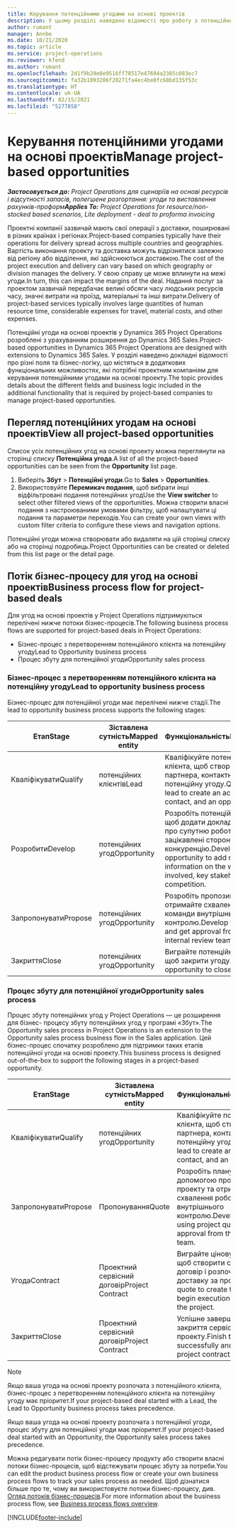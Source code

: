 ```yaml
---
title: Керування потенційними угодами на основі проектів
description: У цьому розділі наведено відомості про роботу з потенційними угодами, пов'язаними з проектами.
author: rumant
manager: Annbe
ms.date: 10/21/2020
ms.topic: article
ms.service: project-operations
ms.reviewer: kfend
ms.author: rumant
ms.openlocfilehash: 2d1f9b29e0e9516ff78517e47694a2385c083ec7
ms.sourcegitcommit: fa32b1893286f20271fa4ec4be8fc68bd135f53c
ms.translationtype: HT
ms.contentlocale: uk-UA
ms.lasthandoff: 02/15/2021
ms.locfileid: "5277858"
---
```

# <a name="manage-project-based-opportunities"></a><span data-ttu-id="63919-103">Керування потенційними угодами на основі проектів</span><span class="sxs-lookup"><span data-stu-id="63919-103">Manage project-based opportunities</span></span>

<span data-ttu-id="63919-104">_**Застосовується до:** Project Operations для сценаріїв на основі ресурсів і відсутності запасів, полегшене розгортання: угоди та виставлення рахунків-проформ_</span><span class="sxs-lookup"><span data-stu-id="63919-104">_**Applies To:** Project Operations for resource/non-stocked based scenarios, Lite deployment - deal to proforma invoicing_</span></span>

<span data-ttu-id="63919-105">Проектні компанії зазвичай мають свої операції з доставки, поширювані в різних країнах і регіонах.</span><span class="sxs-lookup"><span data-stu-id="63919-105">Project-based companies typically have their operations for delivery spread across multiple countries and geographies.</span></span> <span data-ttu-id="63919-106">Вартість виконання проекту та доставка можуть відрізнятися залежно від регіону або відділення, які здійснюються доставкою.</span><span class="sxs-lookup"><span data-stu-id="63919-106">The cost of the project execution and delivery can vary  based on which geography or division manages the delivery.</span></span> <span data-ttu-id="63919-107">У свою справу це може вплинути на межі угоди.</span><span class="sxs-lookup"><span data-stu-id="63919-107">In turn, this can impact the margins of the deal.</span></span> <span data-ttu-id="63919-108">Надання послуг за проектом зазвичай передбачає великі обсяги часу людських ресурсів часу, значні витрати на проїзд, матеріальні та інші витрати.</span><span class="sxs-lookup"><span data-stu-id="63919-108">Delivery of project-based services typically involves large quantities of human resource time, considerable expenses for travel, material costs, and other expenses.</span></span>

<span data-ttu-id="63919-109">Потенційні угоди на основі проектів у Dynamics 365 Project Operations розроблені з урахуванням розширення до Dynamics 365 Sales.</span><span class="sxs-lookup"><span data-stu-id="63919-109">Project-based opportunities in Dynamics 365 Project Operations are designed with extensions to Dynamics 365 Sales.</span></span> <span data-ttu-id="63919-110">У розділі наведено докладні відомості про різні поля та бізнес-логіку, що містяться в додаткових функціональних можливостях, які потрібні проектним компаніям для керування потенційними угодами на основі проекту.</span><span class="sxs-lookup"><span data-stu-id="63919-110">The topic provides details about the different fields and business logic included in the additional functionality that is required by project-based companies to manage project-based opportunities.</span></span>

## <a name="view-all-project-based-opportunities"></a><span data-ttu-id="63919-111">Перегляд потенційних угодам на основі проектів</span><span class="sxs-lookup"><span data-stu-id="63919-111">View all project-based opportunities</span></span>

<span data-ttu-id="63919-112">Список усіх потенційних угод на основі проекту можна переглянути на сторінці списку **Потенційна угода**.</span><span class="sxs-lookup"><span data-stu-id="63919-112">A list of all the project-based opportunities can be seen from the **Opportunity** list page.</span></span> 

1. <span data-ttu-id="63919-113">Виберіть **Збут** > **Потенційні угоди**.</span><span class="sxs-lookup"><span data-stu-id="63919-113">Go to **Sales** > **Opportunities**.</span></span>
2. <span data-ttu-id="63919-114">Використовуйте **Перемикач подання**, щоб вибрати інші відфільтровані подання потенційних угод</span><span class="sxs-lookup"><span data-stu-id="63919-114">Use the **View switcher** to select other filtered views of the opportunities.</span></span> <span data-ttu-id="63919-115">Можна створити власні подання з настроюваними умовами фільтру, щоб налаштувати ці подання та параметри переходів.</span><span class="sxs-lookup"><span data-stu-id="63919-115">You can create your own views with custom filter criteria to configure these views and navigation options.</span></span>

<span data-ttu-id="63919-116">Потенційні угоди можна створювати або видаляти на цій сторінці списку або на сторінці подробиць.</span><span class="sxs-lookup"><span data-stu-id="63919-116">Project Opportunities can be created or deleted from this list page or the detail page.</span></span>

## <a name="business-process-flow-for-project-based-deals"></a><span data-ttu-id="63919-117">Потік бізнес-процесу для угод на основі проектів</span><span class="sxs-lookup"><span data-stu-id="63919-117">Business process flow for project-based deals</span></span>

<span data-ttu-id="63919-118">Для угод на основі проектів у Project Operations підтримуються перелічені нижче потоки бізнес-процесів.</span><span class="sxs-lookup"><span data-stu-id="63919-118">The following business process flows are supported for project-based deals in Project Operations:</span></span>

- <span data-ttu-id="63919-119">Бізнес-процес з перетворенням потенційного клієнта на потенційну угоду</span><span class="sxs-lookup"><span data-stu-id="63919-119">Lead to Opportunity business process</span></span>
- <span data-ttu-id="63919-120">Процес збуту для потенційної угоди</span><span class="sxs-lookup"><span data-stu-id="63919-120">Opportunity sales process</span></span>

### <a name="lead-to-opportunity-business-process"></a><span data-ttu-id="63919-121">Бізнес-процес з перетворенням потенційного клієнта на потенційну угоду</span><span class="sxs-lookup"><span data-stu-id="63919-121">Lead to opportunity business process</span></span> 
<span data-ttu-id="63919-122">Бізнес-процес для потенційної угоди має перелічені нижче стадії.</span><span class="sxs-lookup"><span data-stu-id="63919-122">The lead to opportunity business process supports the following stages:</span></span>

| <span data-ttu-id="63919-123">Етап</span><span class="sxs-lookup"><span data-stu-id="63919-123">Stage</span></span> | <span data-ttu-id="63919-124">Зіставлена сутність</span><span class="sxs-lookup"><span data-stu-id="63919-124">Mapped entity</span></span> | <span data-ttu-id="63919-125">Функціональність</span><span class="sxs-lookup"><span data-stu-id="63919-125">Functionality</span></span> |
| --- | --- | --- |
| <span data-ttu-id="63919-126">Кваліфікувати</span><span class="sxs-lookup"><span data-stu-id="63919-126">Qualify</span></span> | <span data-ttu-id="63919-127">потенційних клієнтів</span><span class="sxs-lookup"><span data-stu-id="63919-127">Lead</span></span> | <span data-ttu-id="63919-128">Кваліфікуйте потенційного клієнта, щоб створити бізнес-партнера, контактну особу та потенційну угоду.</span><span class="sxs-lookup"><span data-stu-id="63919-128">Qualify the lead to create an account, contact, and an opportunity.</span></span> |
| <span data-ttu-id="63919-129">Розробити</span><span class="sxs-lookup"><span data-stu-id="63919-129">Develop</span></span> | <span data-ttu-id="63919-130">потенційних угод</span><span class="sxs-lookup"><span data-stu-id="63919-130">Opportunity</span></span> | <span data-ttu-id="63919-131">Розробіть потенційну угоду, щоб додати докладні відомості про супутню роботу, ключові зацікавлені сторони та конкуренцію.</span><span class="sxs-lookup"><span data-stu-id="63919-131">Develop the opportunity to add more information on the work involved, key stakeholders, and competition.</span></span> |
| <span data-ttu-id="63919-132">Запропонувати</span><span class="sxs-lookup"><span data-stu-id="63919-132">Propose</span></span> | <span data-ttu-id="63919-133">потенційних угод</span><span class="sxs-lookup"><span data-stu-id="63919-133">Opportunity</span></span> | <span data-ttu-id="63919-134">Розробіть пропозицію та отримайте схвалення від команди внутрішнього контролю.</span><span class="sxs-lookup"><span data-stu-id="63919-134">Develop the proposal and get approval from the internal review team.</span></span> |
| <span data-ttu-id="63919-135">Закриття</span><span class="sxs-lookup"><span data-stu-id="63919-135">Close</span></span> | <span data-ttu-id="63919-136">потенційних угод</span><span class="sxs-lookup"><span data-stu-id="63919-136">Opportunity</span></span> | <span data-ttu-id="63919-137">Виграйте потенційну угоду, щоб закрити угоду.</span><span class="sxs-lookup"><span data-stu-id="63919-137">Win the opportunity to close the deal.</span></span> |

### <a name="opportunity-sales-process"></a><span data-ttu-id="63919-138">Процес збуту для потенційної угоди</span><span class="sxs-lookup"><span data-stu-id="63919-138">Opportunity sales process</span></span>
<span data-ttu-id="63919-139">Процес збуту потенційних угод у Project Operations — це розширення для бізнес- процесу збуту потенційних угод у програмі «Збут».</span><span class="sxs-lookup"><span data-stu-id="63919-139">The Opportunity sales process in Project Operations is an extension to the Opportunity sales process business flow in the Sales application.</span></span> <span data-ttu-id="63919-140">Цей бізнес-процес спочатку розроблено для підтримки таких етапів потенційної угоди на основі проекту.</span><span class="sxs-lookup"><span data-stu-id="63919-140">This business process is designed out-of-the-box to support the following stages in a project-based opportunity.</span></span>

| <span data-ttu-id="63919-141">Етап</span><span class="sxs-lookup"><span data-stu-id="63919-141">Stage</span></span> | <span data-ttu-id="63919-142">Зіставлена сутність</span><span class="sxs-lookup"><span data-stu-id="63919-142">Mapped entity</span></span> | <span data-ttu-id="63919-143">Функціональність</span><span class="sxs-lookup"><span data-stu-id="63919-143">Functionality</span></span> |
| --- | --- | --- |
| <span data-ttu-id="63919-144">Кваліфікувати</span><span class="sxs-lookup"><span data-stu-id="63919-144">Qualify</span></span> | <span data-ttu-id="63919-145">потенційних угод</span><span class="sxs-lookup"><span data-stu-id="63919-145">Opportunity</span></span> | <span data-ttu-id="63919-146">Кваліфікуйте потенційного клієнта, щоб створити бізнес-партнера, контактну особу та потенційну угоду.</span><span class="sxs-lookup"><span data-stu-id="63919-146">Qualify the lead to create an account, contact, and an opportunity.</span></span> |
| <span data-ttu-id="63919-147">Запропонувати</span><span class="sxs-lookup"><span data-stu-id="63919-147">Propose</span></span> | <span data-ttu-id="63919-148">Пропонування</span><span class="sxs-lookup"><span data-stu-id="63919-148">Quote</span></span> | <span data-ttu-id="63919-149">Розробіть планування за допомогою пропозицій проекту та отримайте схвалення робочої групи внутрішнього контролю.</span><span class="sxs-lookup"><span data-stu-id="63919-149">Develop the proposal using project quotes and get approval from the internal review team.</span></span> |
| <span data-ttu-id="63919-150">Угода</span><span class="sxs-lookup"><span data-stu-id="63919-150">Contract</span></span> | <span data-ttu-id="63919-151">Проектний сервісний договір</span><span class="sxs-lookup"><span data-stu-id="63919-151">Project Contract</span></span> | <span data-ttu-id="63919-152">Виграйте цінову пропозицію, щоб створити сервісний договір і розпочати виконання і доставку за проектом.</span><span class="sxs-lookup"><span data-stu-id="63919-152">Win the quote to create the contract and begin execution and delivery on the project.</span></span> |
| <span data-ttu-id="63919-153">Закриття</span><span class="sxs-lookup"><span data-stu-id="63919-153">Close</span></span> | <span data-ttu-id="63919-154">Проектний сервісний договір</span><span class="sxs-lookup"><span data-stu-id="63919-154">Project Contract</span></span> | <span data-ttu-id="63919-155">Успішне завершення роботи та закриття сервісного договору проекту.</span><span class="sxs-lookup"><span data-stu-id="63919-155">Finish the work successfully and close the project contract.</span></span> |

> [!NOTE]
> <span data-ttu-id="63919-156">Якщо ваша угода на основі проекту розпочата з потенційного клієнта, бізнес-процес з перетворенням потенційного клієнта на потенційну угоду має пріоритет.</span><span class="sxs-lookup"><span data-stu-id="63919-156">If your project-based deal started with a Lead, the Lead to Opportunity business process takes precedence.</span></span>
>
> <span data-ttu-id="63919-157">Якщо ваша угода на основі проекту розпочата з потенційної угоди, процес збуту для потенційної угоди має пріоритет.</span><span class="sxs-lookup"><span data-stu-id="63919-157">If your project-based deal started with an Opportunity, the Opportunity sales process takes precedence.</span></span>

<span data-ttu-id="63919-158">Можна редагувати потік бізнес-процесу продукту або створити власні потоки бізнес-процесів, щоб відстежувати процес збуту за потреби.</span><span class="sxs-lookup"><span data-stu-id="63919-158">You can edit the product business process flow or create your own business process flows to track your sales process as needed.</span></span> <span data-ttu-id="63919-159">Щоб дізнатися більше про те, чому ви використовуєте потоки бізнес-процесу, див. [Огляд потоків бізнес-процесів](https://docs.microsoft.com/dynamics365/customerengagement/on-premises/customize/business-process-flows-overview).</span><span class="sxs-lookup"><span data-stu-id="63919-159">For more information about the business process flow, see [Business process flows overview](https://docs.microsoft.com/dynamics365/customerengagement/on-premises/customize/business-process-flows-overview).</span></span>


[!INCLUDE[footer-include](../includes/footer-banner.md)]